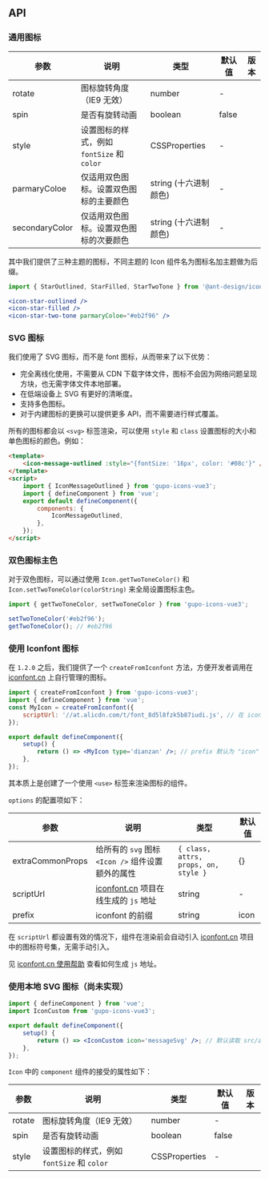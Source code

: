 ## API

### 通用图标

| 参数           | 说明                                       | 类型                  | 默认值 | 版本 |
| -------------- | ------------------------------------------ | --------------------- | ------ | ---- |
| rotate         | 图标旋转角度（IE9 无效）                   | number                | -      |      |
| spin           | 是否有旋转动画                             | boolean               | false  |      |
| style          | 设置图标的样式，例如 `fontSize` 和 `color` | CSSProperties         | -      |      |
| parmaryColoe   | 仅适用双色图标。设置双色图标的主要颜色     | string (十六进制颜色) | -      |      |
| secondaryColor | 仅适用双色图标。设置双色图标的次要颜色     | string (十六进制颜色) | -      |      |

其中我们提供了三种主题的图标，不同主题的 Icon 组件名为图标名加主题做为后缀。

```jsx
import { StarOutlined, StarFilled, StarTwoTone } from '@ant-design/icons-vue';

<icon-star-outlined />
<icon-star-filled />
<icon-star-two-tone parmaryColoe="#eb2f96" />
```

### SVG 图标

我们使用了 SVG 图标，而不是 font 图标，从而带来了以下优势：

-   完全离线化使用，不需要从 CDN 下载字体文件，图标不会因为网络问题呈现方块，也无需字体文件本地部署。
-   在低端设备上 SVG 有更好的清晰度。
-   支持多色图标。
-   对于内建图标的更换可以提供更多 API，而不需要进行样式覆盖。

所有的图标都会以 `<svg>` 标签渲染，可以使用 `style` 和 `class` 设置图标的大小和单色图标的颜色。例如：

```html
<template>
    <icon-message-outlined :style="{fontSize: '16px', color: '#08c'}" />
</template>
<script>
    import { IconMessageOutlined } from 'gupo-icons-vue3';
    import { defineComponent } from 'vue';
    export default defineComponent({
        components: {
            IconMessageOutlined,
        },
    });
</script>
```

### 双色图标主色

对于双色图标，可以通过使用 `Icon.getTwoToneColor()` 和 `Icon.setTwoToneColor(colorString)` 来全局设置图标主色。

```jsx
import { getTwoToneColor, setTwoToneColor } from 'gupo-icons-vue3';

setTwoToneColor('#eb2f96');
getTwoToneColor(); // #eb2f96
```

### 使用 Iconfont 图标

在 `1.2.0` 之后，我们提供了一个 `createFromIconfont` 方法，方便开发者调用在 [iconfont.cn](http://iconfont.cn/) 上自行管理的图标。

```jsx
import { createFromIconfont } from 'gupo-icons-vue3';
import { defineComponent } from 'vue';
const MyIcon = createFromIconfont({
    scriptUrl: '//at.alicdn.com/t/font_8d5l8fzk5b87iudi.js', // 在 iconfont.cn 上生成
});

export default defineComponent({
    setup() {
        return () => <MyIcon type='dianzan' />; // prefix 默认为 "icon"
    },
});
```

其本质上是创建了一个使用 `<use>` 标签来渲染图标的组件。

`options` 的配置项如下：

| 参数             | 说明                                                        | 类型                                 | 默认值 |
| ---------------- | ----------------------------------------------------------- | ------------------------------------ | ------ |
| extraCommonProps | 给所有的 `svg` 图标 `<Icon />` 组件设置额外的属性           | `{ class, attrs, props, on, style }` | {}     |
| scriptUrl        | [iconfont.cn](http://iconfont.cn/) 项目在线生成的 `js` 地址 | string                               | -      |
| prefix           | iconfont 的前缀                                             | string                               | icon   |

在 `scriptUrl` 都设置有效的情况下，组件在渲染前会自动引入 [iconfont.cn](http://iconfont.cn/) 项目中的图标符号集，无需手动引入。

见 [iconfont.cn 使用帮助](http://iconfont.cn/help/detail?spm=a313x.7781069.1998910419.15&helptype=code) 查看如何生成 `js` 地址。

### 使用本地 SVG 图标（尚未实现）

```jsx
import { defineComponent } from 'vue';
import IconCustom from 'gupo-icons-vue3';

export default defineComponent({
    setup() {
        return () => <IconCustom icon='messageSvg' />; // 默认读取 src/assets/svg 下的图标
    },
});
```

`Icon` 中的 `component` 组件的接受的属性如下：

| 参数   | 说明                                       | 类型          | 默认值 | 版本 |
| ------ | ------------------------------------------ | ------------- | ------ | ---- |
| rotate | 图标旋转角度（IE9 无效）                   | number        | -      |      |
| spin   | 是否有旋转动画                             | boolean       | false  |      |
| style  | 设置图标的样式，例如 `fontSize` 和 `color` | CSSProperties | -      |      |

